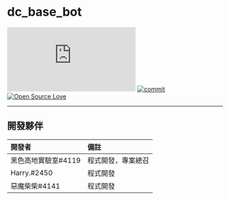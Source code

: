# dc_base_bot

[![python-version](https://img.shields.io/pypi/pyversions/discord.py?style=flat)](https://www.python.org/)
[![commit](https://img.shields.io/github/last-commit/minexo79/dc_base_bot)](https://github.com/minexo79/dc_base_bot)
[![Open Source Love](https://badges.frapsoft.com/os/v1/open-source.png?v=103)](https://github.com/ellerbrock/open-source-badges/)

---
## 開發夥伴
|開發者|備註|
|:-----|:----|
|黑色高地實驗室#4119|程式開發，專案總召|
|Harry.#2450|程式開發|
|惡魔柴柴#4141|程式開發|
